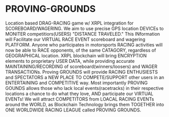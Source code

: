# PROVING-GROUNDS
Location based DRAG-RACING game w/ XRPL integration for SCOREBOARD/WAGERING.
We aim to use precise GPS location DEVICEs to MONITER competitiors(USERS) "DISTANCE TRAVELED." This INformation will Facilitate our VIRTUAL RACE EVENT scoreboard and wagering PLATFORM.
Anyone who participates in motorsports RACING activities will now be able to RACE opponents, of the same CATAGORY, regardless of GEOGRAPHICAL location.
XRPL blockchain will bring ENCRYPTION elements to proprietary USER DATA, while providing accurate MAINTAINING/RECORDING of scoreboard(winners/loosers) and WAGER TRANSACTIONs.
Proving GROUNDS will provide RACING ENTHUSIESTS and SPECTATORS a NEW PLACE TO COMPETE/SUPPORT other users in an ENTERTAINING and COMPETITIVE way.
Most importantly PROVING GOUNDS allows those who lack local events(racetracks) in their respective locations a chance to do what they love, AND participate our VIRTUAL EVENTs!
We will attract COMPETITORS from LOACAL RACING EVENTs around the WORLD, as Blockchain Technology brings them TOGETHER into ONE WORLDWIDE RACING LEAGUE called PROVING GROUNDS.
